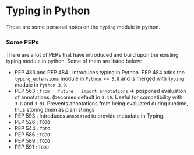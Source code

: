 # Typing in Python

These are some personal notes on the `typing` module in python.

### Some PEPs

There are a lot of PEPs that have introduced and build upon the
existing typing module in python. Some of them are listed below:

- PEP 483 and PEP 484 : Introduces typing in Python. PEP 484 adds
                        the `typing_extensions` module in `Python <= 3.8`
                        and is merged with `typing` module in `Python 3.9`.
- PEP 563 : `from __future__ import annotations` => posponed
            evaluation of annotations. (becomes default in `3.10`.
            Useful for compatibility with `3.8` and `3.9`). Prevents
            annotations from being evaluated during runtime, thus storing
            them as plain strings
- PEP 593 : Introduces `Annotated` to provide metadata in Typing.
- PEP 526 : `TODO`
- PEP 544 : `TODO`
- PEP 586 : `TODO`
- PEP 589 : `TODO`
- PEP 591 : `TODO`
